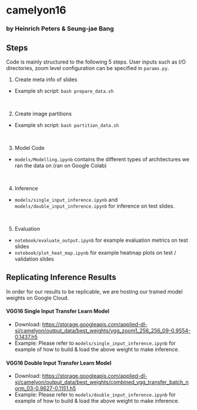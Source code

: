 # camelyon16
### by Heinrich Peters & Seung-jae Bang

## Steps
Code is mainly structured to the following 5 steps.
User inputs such as I/O directories, zoom level configuration can be specified in `params.py`.
<br>

1. Create meta info of slides
- Example sh script:
```bash prepare_data.sh```
<br>

2. Create image partitions 
- Example sh script:
```bash partition_data.sh```
<br>

3. Model Code
- `models/Modelling.ipynb` contains the different types of architectures we ran the data on (ran on Google Colab)
<br>

4. Inference
- `models/single_input_inference.ipynb` and `models/double_input_inference.ipynb` for inference on test slides.
<br>

5. Evaluation
- `notebook/evaluate_output.ipynb` for example evaluation metrics on test slides
- `notebook/plot_heat_map.ipynb` for example heatmap plots on test / validation slides

## Replicating Inference Results
In order for our results to be replicable, we are hosting our trained model weights on Google Cloud.

#### VGG16 Single Input Transfer Learn Model
- Download: https://storage.googleapis.com/applied-dl-sj/camelyon/output_data/best_weights/vgg_zoom1_256_256_09-0.9554-0.1437.h5
- Example: Please refer to `models/single_input_inference.ipynb` for example of how to build & load the above weight to make inference.

#### VGG16 Double Input Transfer Learn Model
- Download: https://storage.googleapis.com/applied-dl-sj/camelyon/output_data/best_weights/combined_vgg_transfer_batch_norm_03-0.9627-0.1151.h5
- Example: Please refer to `models/double_input_inference.ipynb` for example of how to build & load the above weight to make inference.
